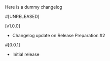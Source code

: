 Here is a dummy changelog


#[UNRELEASED]

[v1.0.0]
- Changelog update on Release Preparation #2

#[0.0.1]
- Initial release
